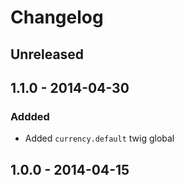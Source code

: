 # Changelog

## Unreleased



## 1.1.0 - 2014-04-30

### Addded

- Added ```currency.default``` twig global

## 1.0.0 - 2014-04-15

